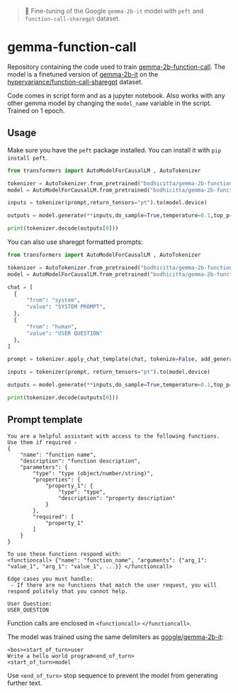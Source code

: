 > 🌟 Fine-tuning of the Google `gemma-2b-it` model with `peft` and `function-call-sharegpt` dataset.

# gemma-function-call

Repository containing the code used to train [gemma-2b-function-call](https://huggingface.co/bodhicitta/gemma-2b-function-call). The model is a finetuned version of [gemma-2b-it](https://huggingface.co/google/gemma-2b-it) on the [hypervariance/function-call-sharegpt](https://huggingface.co/datasets/hypervariance/function-call-sharegpt) dataset.

Code comes in script form and as a jupyter notebook. Also works with any other gemma model by changing the `model_name` variable in the script. Trained on 1 epoch.

## Usage

Make sure you have the `peft` package installed. You can install it with `pip install peft`.

```python
from transformers import AutoModelForCausalLM , AutoTokenizer

tokenizer = AutoTokenizer.from_pretrained("bodhicitta/gemma-2b-function-call", trust_remote_code=True)
model = AutoModelForCausalLM.from_pretrained("bodhicitta/gemma-2b-function-call", trust_remote_code=True, device_map="auto")

inputs = tokenizer(prompt,return_tensors="pt").to(model.device)

outputs = model.generate(**inputs,do_sample=True,temperature=0.1,top_p=0.95,max_new_tokens=100)

print(tokenizer.decode(outputs[0]))
```

You can also use sharegpt formatted prompts:

```python
from transformers import AutoModelForCausalLM , AutoTokenizer

tokenizer = AutoTokenizer.from_pretrained("bodhicitta/gemma-2b-function-call", trust_remote_code=True)
model = AutoModelForCausalLM.from_pretrained("bodhicitta/gemma-2b-function-call", trust_remote_code=True, device_map="auto")

chat = [
  {
      "from": "system",
      "value": "SYSTEM PROMPT",
  },
  {
      "from": "human",
      "value": "USER QUESTION"
  },
]

prompt = tokenizer.apply_chat_template(chat, tokenize=False, add_generation_prompt=True)

inputs = tokenizer(prompt, return_tensors="pt").to(model.device)

outputs = model.generate(**inputs,do_sample=True,temperature=0.1,top_p=0.95,max_new_tokens=100)

print(tokenizer.decode(outputs[0]))
```

## Prompt template

```text
You are a helpful assistant with access to the following functions. Use them if required -
{
    "name": "function name",
    "description": "function description",
    "parameters": {
        "type": "type (object/number/string)",
        "properties": {
            "property_1": {
                "type": "type",
                "description": "property description"
            }
        },
        "required": [
            "property_1"
        ]
    }
}

To use these functions respond with:
<functioncall> {"name": "function_name", "arguments": {"arg_1": "value_1", "arg_1": "value_1", ...}} </functioncall>

Edge cases you must handle:
 - If there are no functions that match the user request, you will respond politely that you cannot help.

User Question:
USER_QUESTION
```

Function calls are enclosed in `<functioncall>` `</functioncall>`.

The model was trained using the same delimiters as [google/gemma-2b-it](https://huggingface.co/google/gemma-2b-it):

```text
<bos><start_of_turn>user
Write a hello world program<end_of_turn>
<start_of_turn>model
```

Use `<end_of_turn>` stop sequence to prevent the model from generating further text.
